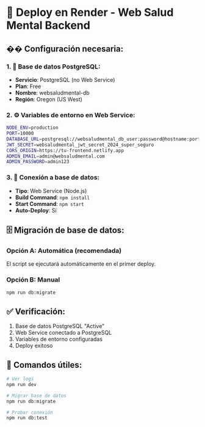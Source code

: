 # 🚀 **Deploy en Render - Web Salud Mental Backend**

## �� **Configuración necesaria:**

### **1. 🐘 Base de datos PostgreSQL:**
- **Servicio**: PostgreSQL (no Web Service)
- **Plan**: Free
- **Nombre**: websaludmental-db
- **Región**: Oregon (US West)

### **2. ⚙️ Variables de entorno en Web Service:**
```bash
NODE_ENV=production
PORT=10000
DATABASE_URL=postgresql://websaludmental_db_user:password@hostname:port/database
JWT_SECRET=websaludmental_jwt_secret_2024_super_seguro
CORS_ORIGIN=https://tu-frontend.netlify.app
ADMIN_EMAIL=admin@websaludmental.com
ADMIN_PASSWORD=admin123
```

### **3. 🔗 Conexión a base de datos:**
- **Tipo**: Web Service (Node.js)
- **Build Command**: `npm install`
- **Start Command**: `npm start`
- **Auto-Deploy**: Sí

## 🗄️ **Migración de base de datos:**

### **Opción A: Automática (recomendada)**
El script se ejecutará automáticamente en el primer deploy.

### **Opción B: Manual**
```bash
npm run db:migrate
```

## ✅ **Verificación:**
1. Base de datos PostgreSQL "Active"
2. Web Service conectado a PostgreSQL
3. Variables de entorno configuradas
4. Deploy exitoso

## 🔧 **Comandos útiles:**
```bash
# Ver logs
npm run dev

# Migrar base de datos
npm run db:migrate

# Probar conexión
npm run db:test
```
